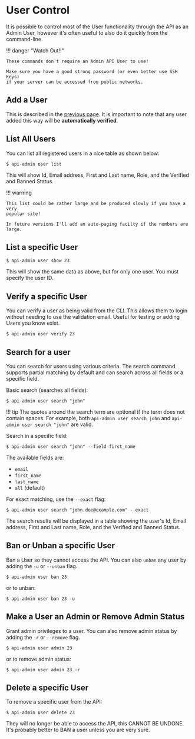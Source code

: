 # User Control

It is possible to control most of the User functionality through the API as an
Admin User, however it's often useful to also do it quickly from the
command-line.

!!! danger "Watch Out!!"

    These commands don't require an Admin API User to use!

    Make sure you have a good strong password (or even better use SSH Keys)
    if your server can be accessed from public networks.

## Add a User

This is described in the [previous page](add-user.md). It is important to
note that any user added this way will be **automatically verified**.

## List All Users

You can list all registered users in a nice table as shown below:

```console
$ api-admin user list
```

This will show Id, Email address, First and Last name, Role, and the Verified
and Banned Status.

!!! warning

    This list could be rather large and be produced slowly if you have a very
    popular site!

    In future versions I'll add an auto-paging facilty if the numbers are large.

## List a specific User

```console
$ api-admin user show 23
```

This will show the same data as above, but for only one user. You must specify
the user ID.

## Verify a specific User

You can verify a user as being valid from the CLI. This allows them to login
without needing to use the validation email. Useful for testing or adding Users
you know exist.

```console
$ api-admin user verify 23
```

## Search for a user

You can search for users using various criteria. The search command supports
partial matching by default and can search across all fields or a specific
field.

Basic search (searches all fields):

```console
$ api-admin user search "john"
```

!!! tip
    The quotes around the search term are optional if the term does not contain
    spaces. For example, both `api-admin user search john` and `api-admin user
    search "john"` are valid.

Search in a specific field:

```console
$ api-admin user search "john" --field first_name
```

The available fields are:

- `email`
- `first_name`
- `last_name`
- `all` (default)

For exact matching, use the `--exact` flag:

```console
$ api-admin user search "john.doe@example.com" --exact
```

The search results will be displayed in a table showing the user's Id, Email address, First and Last name, Role, and the Verified and Banned Status.

## Ban or Unban a specific User

Ban a User so they cannot access the API. You can also `unban` any user by
adding the `-u` or `--unban` flag.

```console
$ api-admin user ban 23
```

or to unban:

```console
$ api-admin user ban 23 -u
```

## Make a User an Admin or Remove Admin Status

Grant admin privileges to a user. You can also remove admin status by adding the
`-r` or `--remove` flag.

```console
$ api-admin user admin 23
```

or to remove admin status:

```console
$ api-admin user admin 23 -r
```

## Delete a specific User

To remove a specific user from the API:

```console
$ api-admin user delete 23
```

They will no longer be able to access the API, this CANNOT BE UNDONE. It's
probably better to BAN a user unless you are very sure.
